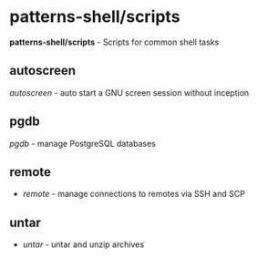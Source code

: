 # patterns-shell/scripts

**patterns-shell/scripts** - Scripts for common shell tasks

## autoscreen
*autoscreen* - auto start a GNU screen session without inception

## pgdb
*pgdb* - manage PostgreSQL databases

## remote
* *remote* - manage connections to remotes via SSH and SCP

## untar
* *untar* - untar and unzip archives
